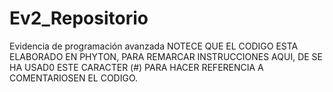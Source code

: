 # Ev2_Repositorio
Evidencia de programación avanzada 
NOTECE QUE EL CODIGO ESTA ELABORADO EN PHYTON, PARA REMARCAR INSTRUCCIONES AQUI, DE SE HA USAD0 ESTE CARACTER (#) PARA HACER REFERENCIA A COMENTARIOSEN EL CODIGO.
